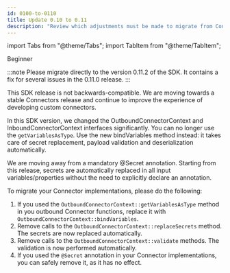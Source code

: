 ```yaml
---
id: 0100-to-0110
title: Update 0.10 to 0.11
description: "Review which adjustments must be made to migrate from Connector SDK 0.10.x to 0.11.0."
---
```


import Tabs from "@theme/Tabs";
import TabItem from "@theme/TabItem";

<span class="badge badge--beginner">Beginner</span>

:::note
Please migrate directly to the version 0.11.2 of the SDK. It contains a fix for several issues in the 0.11.0 release.
:::

This SDK release is not backwards-compatible.
We are moving towards a stable Connectors release and continue to improve the experience of developing custom connectors.

In this SDK version, we changed the OutboundConnectorContext and InboundConnectorContext interfaces significantly. You can no longer use the `getVariablesAsType`.
Use the new bindVariables method instead: it takes care of secret replacement, payload validation and deserialization automatically.

We are moving away from a mandatory @Secret annotation.
Starting from this release, secrets are automatically replaced in all input variables/properties without the need to explicitly declare an annotation.

To migrate your Connector implementations, please do the following:
1. If you used the `OutboundConnectorContext::getVariablesAsType` method in you outbound Connector functions, replace it with `OutboundConnectorContext::bindVariables`.
2. Remove calls to the `OutboundConnectorContext::replaceSecrets` method. The secrets are now replaced automatically.
4. Remove calls to the `OutboundConnectorContext::validate` methods. The validation is now performed automatically.
4. If you used the `@Secret` annotation in your Connector implementations, you can safely remove it, as it has no effect.
